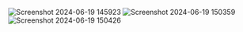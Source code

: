 ![Screenshot 2024-06-19 145923](https://github.com/KrushnakantKulkarni/Cressa-Coffee/assets/158011681/b08322fb-e511-4cb2-9ba0-0f723d9d9b0c)
![Screenshot 2024-06-19 150359](https://github.com/KrushnakantKulkarni/Cressa-Coffee/assets/158011681/24b4639b-fcf6-49f6-87ce-7441956888a6)
![Screenshot 2024-06-19 150426](https://github.com/KrushnakantKulkarni/Cressa-Coffee/assets/158011681/63c56a1e-15d3-4f65-b829-61ecbcad50b2)

